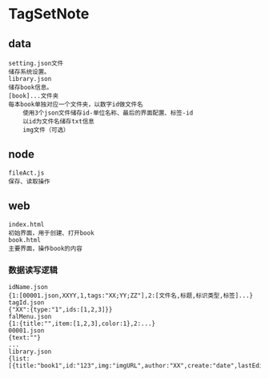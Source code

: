 # TagSetNote
## data
	setting.json文件
	储存系统设置。
	library.json
	储存book信息。
	[book]...文件夹
	每本book单独对应一个文件夹，以数字id做文件名
		使用3个json文件储存id-单位名称、最后的界面配置、标签-id
		以id为文件名储存txt信息
		img文件（可选）
## node
	fileAct.js
	保存、读取操作
## web
	index.html
	初始界面，用于创建、打开book
	book.html
	主要界面，操作book的内容
### 数据读写逻辑
	idName.json
	{1:[00001.json,XXYY,1,tags:"XX;YY;ZZ"],2:[文件名,标题,标识类型,标签]...}
	tagId.json
	{"XX":{type:"1",ids:[1,2,3]}}
	falMenu.json
	{1:{title:"",item:[1,2,3],color:1},2:...}
	00001.json
	{text:""}
	...
	library.json
	{list:[{title:"book1",id:"123",img:"imgURL",author:"XX",create:"date",lastEdit:"date"},...]}